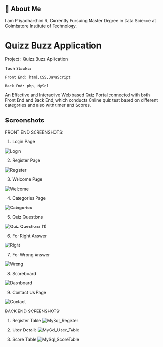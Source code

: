 
## 🚀 About Me
I am Priyadharshini R, Currently Pursuing Master Degree in Data Science at Coimbatore Institute of Technology.




# Quizz Buzz Application

 Project : Quizz Buzz Apllication

 Tech Stacks:

    Front End: html,CSS,JavaScript

    Back End: php, MySql
  
 An Effective and Interactive Web based Quiz Portal connected with both Front End and Back End, which conducts Online quiz test based on different categories and also with timer and Scores.  
 

## Screenshots

FRONT END SCREENSHOTS:

1. Login Page

![Login](https://user-images.githubusercontent.com/72924709/153714590-efaadebc-0206-4005-9c3d-0c61352063a6.PNG)

2. Register Page

![Register](https://user-images.githubusercontent.com/72924709/153714596-9b157f60-f9b3-4164-9e21-e62dce4a3f77.PNG)

3. Welcome Page

![Welcome](https://user-images.githubusercontent.com/72924709/153714600-051bc8c2-3e44-45c3-a5e4-3606ecbc9231.PNG)

4. Categories Page

![Categories](https://user-images.githubusercontent.com/72924709/153714608-982cdf51-028b-430d-9eee-fc2bbf18975f.png)

5. Quiz Questions 

![Quiz Questions (1)](https://user-images.githubusercontent.com/72924709/153714616-6f6aaf05-fa50-430e-8593-b65d9f3300f9.png)

6. For Right Answer

![Right](https://user-images.githubusercontent.com/72924709/153714622-b34ef66b-f1d5-4ee1-9442-4575c5b16dc7.png)

7. For Wrong Answer

![Wrong](https://user-images.githubusercontent.com/72924709/153714628-566bfaf7-0d13-477a-bfa5-982342d0d646.png)

8. Scoreboard

![Dashboard](https://user-images.githubusercontent.com/72924709/153714632-5b19337c-925c-4323-b39e-eff245334565.png)

9. Contact Us Page

![Contact](https://user-images.githubusercontent.com/72924709/153714633-c559e757-8b6b-4c52-ae84-26d0dd004492.png)


BACK END SCREENSHOTS:

1. Register Table
![MySql_Register](https://user-images.githubusercontent.com/72924709/153714826-b5c55a4b-a367-42ff-84ee-49fe87fbca0b.PNG)

2. User Details
![MySql_User_Table](https://user-images.githubusercontent.com/72924709/153714828-e2e537bb-90f2-4a10-b404-75a1e7df7227.PNG)

3. Score Table
![MySql_ScoreTable](https://user-images.githubusercontent.com/72924709/153714829-7af6b26f-986e-4ef1-a345-67722efe2dcd.PNG)

